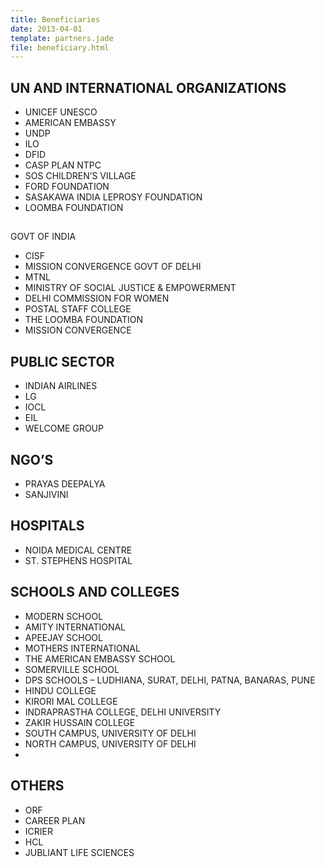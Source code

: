 ```yaml
---
title: Beneficiaries
date: 2013-04-01
template: partners.jade
file: beneficiary.html
---
```



## UN AND INTERNATIONAL ORGANIZATIONS
  - UNICEF UNESCO 
  - AMERICAN EMBASSY
  - UNDP 
  - ILO
  - DFID 
  - CASP PLAN NTPC
  - SOS CHILDREN’S VILLAGE 
  - FORD FOUNDATION
  - SASAKAWA INDIA LEPROSY FOUNDATION 
  - LOOMBA FOUNDATION
## 
GOVT OF INDIA
  - CISF  
  - MISSION CONVERGENCE GOVT OF DELHI
  - MTNL  
  - MINISTRY OF SOCIAL JUSTICE &amp; EMPOWERMENT
  - DELHI COMMISSION FOR WOMEN 
  - POSTAL STAFF COLLEGE
  - THE LOOMBA FOUNDATION
  - MISSION CONVERGENCE


## PUBLIC SECTOR
  - INDIAN AIRLINES 
  - LG
  - IOCL 
  - EIL
  - WELCOME GROUP

## NGO’S
  - PRAYAS DEEPALYA
  - SANJIVINI

## HOSPITALS
  - NOIDA MEDICAL CENTRE 
  - ST. STEPHENS HOSPITAL

## SCHOOLS AND COLLEGES
  - MODERN SCHOOL 
  - AMITY INTERNATIONAL
  - APEEJAY SCHOOL 
  - MOTHERS INTERNATIONAL
  - THE AMERICAN EMBASSY SCHOOL 
  - SOMERVILLE SCHOOL
  - DPS SCHOOLS – LUDHIANA, SURAT, DELHI, PATNA, BANARAS, PUNE
  - HINDU COLLEGE 
  - KIRORI MAL COLLEGE
  - INDRAPRASTHA COLLEGE, DELHI UNIVERSITY
  - ZAKIR HUSSAIN COLLEGE
  - SOUTH CAMPUS, UNIVERSITY OF DELHI
  - NORTH CAMPUS, UNIVERSITY OF DELHI
  - 

## OTHERS
  - ORF 
  - CAREER PLAN
  - ICRIER 
  - HCL
  - JUBLIANT LIFE SCIENCES